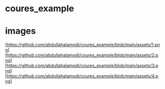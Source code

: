 # coures_example

# images 
[https://github.com/abdullahalamodi/coures_example/blob/main/assets/1.png]
[https://github.com/abdullahalamodi/coures_example/blob/main/assets/2.png]
[https://github.com/abdullahalamodi/coures_example/blob/main/assets/3.png]
[https://github.com/abdullahalamodi/coures_example/blob/main/assets/4.png]